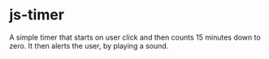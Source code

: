 # js-timer
A simple timer that starts on user click and then counts 15 minutes down to zero. It then alerts the user, by playing a sound.
